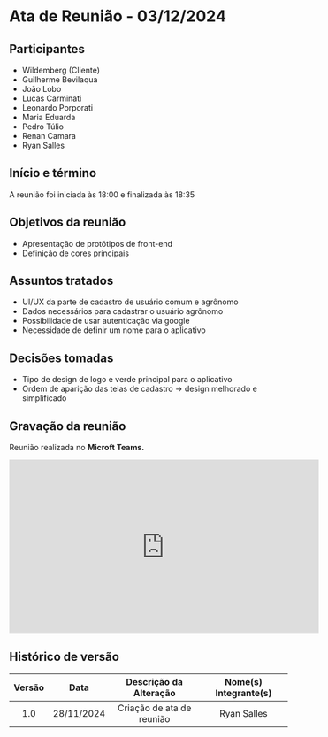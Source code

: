 # Ata de Reunião - 03/12/2024

## Participantes
- Wildemberg (Cliente)
- Guilherme Bevilaqua
- João Lobo
- Lucas Carminati
- Leonardo Porporati
- Maria Eduarda
- Pedro Túlio
- Renan Camara
- Ryan Salles

## Início e término

A reunião foi iniciada às 18:00 e finalizada às 18:35

## Objetivos da reunião
- Apresentação de protótipos de front-end
- Definição de cores principais
  
## Assuntos tratados
- UI/UX da parte de cadastro de usuário comum e agrônomo
- Dados necessários para cadastrar o usuário agrônomo
- Possibilidade de usar autenticação via google
- Necessidade de definir um nome para o aplicativo

## Decisões tomadas
- Tipo de design de logo e verde principal para o aplicativo
- Ordem de aparição das telas de cadastro -> design melhorado e simplificado

## Gravação da reunião

Reunião realizada no **Microft Teams.**

<iframe width="560" height="315" src="https://youtu.be/K82EvcSU0Fo" title="YouTube video player" frameborder="0" allow="accelerometer; autoplay; clipboard-write; encrypted-media; gyroscope; picture-in-picture; web-share" referrerpolicy="strict-origin-when-cross-origin" allowfullscreen></iframe> 


## Histórico de versão

| Versão |    Data    |  Descrição da Alteração      | Nome(s) Integrante(s) |
| :----: | :--------: | :--------------------------: | :-------------------: |
|  1.0   | 28/11/2024 | Criação de ata de reunião    |       Ryan Salles     |
